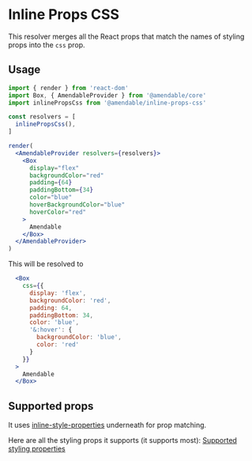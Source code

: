 # Inline Props CSS

This resolver merges all the React props that match the names of styling props into the `css` prop.

## Usage
```jsx sandbox
import { render } from 'react-dom'
import Box, { AmendableProvider } from '@amendable/core'
import inlinePropsCss from '@amendable/inline-props-css'

const resolvers = [
  inlinePropsCss(),
]

render(
  <AmendableProvider resolvers={resolvers}>
    <Box
      display="flex"
      backgroundColor="red"
      padding={64}
      paddingBottom={34}
      color="blue"
      hoverBackgroundColor="blue"
      hoverColor="red"
    >
      Amendable
    </Box>
  </AmendableProvider>
)
```

This will be resolved to

```jsx
  <Box
    css={{
      display: 'flex',
      backgroundColor: 'red',
      padding: 64,
      paddingBottom: 34,
      color: 'blue',
      '&:hover': {
        backgroundColor: 'blue',
        color: 'red'
      }
    }}
  >
    Amendable
  </Box>
```


## Supported props

It uses [inline-style-properties](https://github.com/amendable/inline-style-properties) underneath for prop matching.

Here are all the styling props it supports (it supports most):
[Supported styling properties](https://github.com/amendable/inline-style-properties/blob/master/src/inlineProperties.json)

